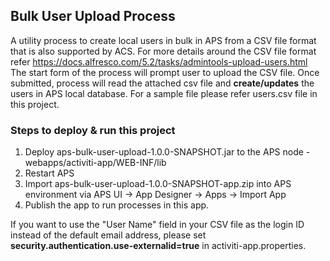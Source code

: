 ## Bulk User Upload Process

A utility process to create local users in bulk in APS from a CSV file format that is also supported by ACS. For more details around the CSV file format refer https://docs.alfresco.com/5.2/tasks/admintools-upload-users.html The start form of the process will prompt user to upload the CSV file. Once submitted, process will read the attached csv file and **create/updates** the users in APS local database. For a sample file please refer users.csv file in this project.

### Steps to deploy & run this project

1. Deploy aps-bulk-user-upload-1.0.0-SNAPSHOT.jar to the APS node - webapps/activiti-app/WEB-INF/lib
2. Restart APS
3. Import aps-bulk-user-upload-1.0.0-SNAPSHOT-app.zip into APS environment via APS UI -> App Designer -> Apps -> Import App
4. Publish the app to run processes in this app.

If you want to use the "User Name" field in your CSV file as the login ID instead of the default email address, please set **security.authentication.use-externalid=true** in activiti-app.properties.
